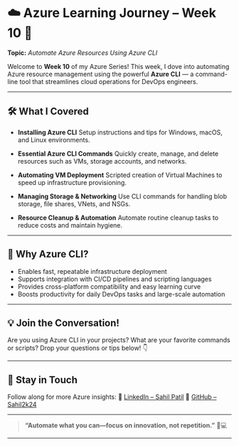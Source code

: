 # ☁️ Azure Learning Journey – Week 10 🚀

**Topic:** *Automate Azure Resources Using Azure CLI*

Welcome to **Week 10** of my Azure Series!
This week, I dove into automating Azure resource management using the powerful **Azure CLI** — a command-line tool that streamlines cloud operations for DevOps engineers.

---

## 🛠️ What I Covered

* **Installing Azure CLI**
  Setup instructions and tips for Windows, macOS, and Linux environments.

* **Essential Azure CLI Commands**
  Quickly create, manage, and delete resources such as VMs, storage accounts, and networks.

* **Automating VM Deployment**
  Scripted creation of Virtual Machines to speed up infrastructure provisioning.

* **Managing Storage & Networking**
  Use CLI commands for handling blob storage, file shares, VNets, and NSGs.

* **Resource Cleanup & Automation**
  Automate routine cleanup tasks to reduce costs and maintain hygiene.

---

## 🚀 Why Azure CLI?

* Enables fast, repeatable infrastructure deployment
* Supports integration with CI/CD pipelines and scripting languages
* Provides cross-platform compatibility and easy learning curve
* Boosts productivity for daily DevOps tasks and large-scale automation

---

## 💡 Join the Conversation!

Are you using Azure CLI in your projects?
What are your favorite commands or scripts?
Drop your questions or tips below! 👇

---

## 🔗 Stay in Touch

Follow along for more Azure insights:
🔗 [LinkedIn – Sahil Patil](https://www.linkedin.com/in/sahil-cloudgeek/)
🐙 [GitHub – Sahil2k24](https://github.com/Sahil2k24)

---

> **“Automate what you can—focus on innovation, not repetition.”** 🚀💻

---
